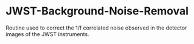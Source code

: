 # JWST-Background-Noise-Removal
Routine used to correct the 1/f correlated noise observed in the detector images of the JWST instruments.
